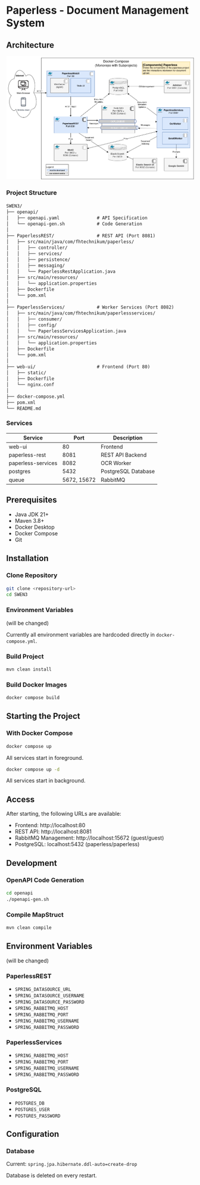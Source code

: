# Paperless - Document Management System

## Architecture

![Architecture Diagram](public/semester-project-architecture.png)

### Project Structure

```
SWEN3/
├── openapi/
│   ├── openapi.yaml              # API Specification
│   └── openapi-gen.sh            # Code Generation
│
├── PaperlessREST/                # REST API (Port 8081)
│   ├── src/main/java/com/fhtechnikum/paperless/
│   │   ├── controller/
│   │   ├── services/
│   │   ├── persistence/
│   │   ├── messaging/
│   │   └── PaperlessRestApplication.java
│   ├── src/main/resources/
│   │   └── application.properties
│   ├── Dockerfile
│   └── pom.xml
│
├── PaperlessServices/            # Worker Services (Port 8082)
│   ├── src/main/java/com/fhtechnikum/paperlessservices/
│   │   ├── consumer/
│   │   ├── config/
│   │   └── PaperlessServicesApplication.java
│   ├── src/main/resources/
│   │   └── application.properties
│   ├── Dockerfile
│   └── pom.xml
│
├── web-ui/                       # Frontend (Port 80)
│   ├── static/
│   ├── Dockerfile
│   └── nginx.conf
│
├── docker-compose.yml
├── pom.xml
└── README.md
```

### Services

| Service | Port | Description |
|---------|------|-------------|
| web-ui | 80 | Frontend |
| paperless-rest | 8081 | REST API Backend |
| paperless-services | 8082 | OCR Worker |
| postgres | 5432 | PostgreSQL Database |
| queue | 5672, 15672 | RabbitMQ |

## Prerequisites

- Java JDK 21+
- Maven 3.8+
- Docker Desktop
- Docker Compose
- Git

## Installation

### Clone Repository

```bash
git clone <repository-url>
cd SWEN3
```

### Environment Variables

(will be changed)

Currently all environment variables are hardcoded directly in `docker-compose.yml`.

### Build Project

```bash
mvn clean install
```

### Build Docker Images

```bash
docker compose build
```

## Starting the Project

### With Docker Compose

```bash
docker compose up
```

All services start in foreground.

```bash
docker compose up -d
```

All services start in background.


## Access

After starting, the following URLs are available:

- Frontend: http://localhost:80
- REST API: http://localhost:8081
- RabbitMQ Management: http://localhost:15672 (guest/guest)
- PostgreSQL: localhost:5432 (paperless/paperless)

## Development

### OpenAPI Code Generation

```bash
cd openapi
./openapi-gen.sh
```


### Compile MapStruct

```bash
mvn clean compile
```

## Environment Variables

(will be changed)

### PaperlessREST

- `SPRING_DATASOURCE_URL`
- `SPRING_DATASOURCE_USERNAME`
- `SPRING_DATASOURCE_PASSWORD`
- `SPRING_RABBITMQ_HOST`
- `SPRING_RABBITMQ_PORT`
- `SPRING_RABBITMQ_USERNAME`
- `SPRING_RABBITMQ_PASSWORD`

### PaperlessServices

- `SPRING_RABBITMQ_HOST`
- `SPRING_RABBITMQ_PORT`
- `SPRING_RABBITMQ_USERNAME`
- `SPRING_RABBITMQ_PASSWORD`

### PostgreSQL

- `POSTGRES_DB`
- `POSTGRES_USER`
- `POSTGRES_PASSWORD`

## Configuration

### Database

Current: `spring.jpa.hibernate.ddl-auto=create-drop`

Database is deleted on every restart.


